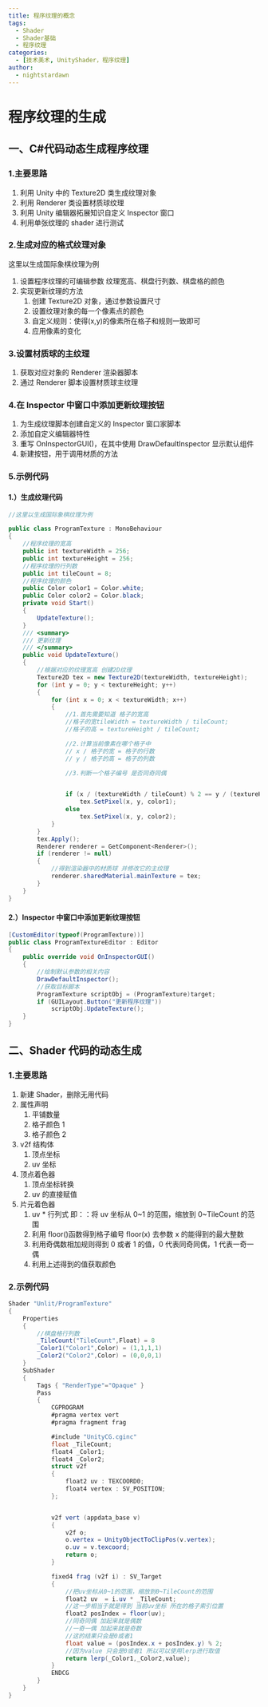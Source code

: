 ```yaml
---
title: 程序纹理的概念
tags:
  - Shader
  - Shader基础
  - 程序纹理
categories:
  - [技术美术, UnityShader，程序纹理]
author:
  - nightstardawn
---
```


# 程序纹理的生成

## 一、C#代码动态生成程序纹理

### 1.主要思路

1. 利用 Unity 中的 Texture2D 类生成纹理对象
2. 利用 Renderer 类设置材质球纹理
3. 利用 Unity 编辑器拓展知识自定义 Inspector 窗口
4. 利用单张纹理的 shader 进行测试

### 2.生成对应的格式纹理对象

这里以生成国际象棋纹理为例

1. 设置程序纹理的可编辑参数
   纹理宽高、棋盘行列数、棋盘格的颜色
2. 实现更新纹理的方法
   1. 创建 Texture2D 对象，通过参数设置尺寸
   2. 设置纹理对象的每一个像素点的颜色
   3. 自定义规则：使得(x,y)的像素所在格子和规则一致即可
   4. 应用像素的变化

### 3.设置材质球的主纹理

1. 获取对应对象的 Renderer 渲染器脚本
2. 通过 Renderer 脚本设置材质球主纹理

### 4.在 Inspector 中窗口中添加更新纹理按钮

1. 为生成纹理脚本创建自定义的 Inspector 窗口家脚本
2. 添加自定义编辑器特性
3. 重写 OnInspectorGUI()，在其中使用 DrawDefaultInspector 显示默认组件
4. 新建按钮，用于调用材质的方法

### 5.示例代码

#### 1.）生成纹理代码

```cs
//这里以生成国际象棋纹理为例

public class ProgramTexture : MonoBehaviour
{
    //程序纹理的宽高
    public int textureWidth = 256;
    public int textureHeight = 256;
    //程序纹理的行列数
    public int tileCount = 8;
    //程序纹理的颜色
    public Color color1 = Color.white;
    public Color color2 = Color.black;
    private void Start()
    {
        UpdateTexture();
    }
    /// <summary>
    /// 更新纹理
    /// </summary>
    public void UpdateTexture()
    {
        //根据对应的纹理宽高 创建2D纹理
        Texture2D tex = new Texture2D(textureWidth, textureHeight);
        for (int y = 0; y < textureHeight; y++)
        {
            for (int x = 0; x < textureWidth; x++)
            {
                //1.首先需要知道 格子的宽高
                //格子的宽tileWidth = textureWidth / tileCount;
                //格子的高 = textureHeight / tileCount;

                //2.计算当前像素在哪个格子中
                // x / 格子的宽 = 格子的行数
                // y / 格子的高 = 格子的列数

                //3.判断一个格子编号 是否同奇同偶


                if (x / (textureWidth / tileCount) % 2 == y / (textureHeight / tileCount) % 2)
                    tex.SetPixel(x, y, color1);
                else
                    tex.SetPixel(x, y, color2);
            }
        }
        tex.Apply();
        Renderer renderer = GetComponent<Renderer>();
        if (renderer != null)
        {
            //得到渲染器中的材质球 并修改它的主纹理
            renderer.sharedMaterial.mainTexture = tex;
        }
    }
}
```

#### 2.）Inspector 中窗口中添加更新纹理按钮

```cs
[CustomEditor(typeof(ProgramTexture))]
public class ProgramTextureEditor : Editor
{
    public override void OnInspectorGUI()
    {
        //绘制默认参数的相关内容
        DrawDefaultInspector();
        //获取目标脚本
        ProgramTexture scriptObj = (ProgramTexture)target;
        if (GUILayout.Button("更新程序纹理"))
            scriptObj.UpdateTexture();
    }
}
```

## 二、Shader 代码的动态生成

### 1.主要思路

1. 新建 Shader，删除无用代码
2. 属性声明
   1. 平铺数量
   2. 格子颜色 1
   3. 格子颜色 2
3. v2f 结构体
   1. 顶点坐标
   2. uv 坐标
4. 顶点着色器
   1. 顶点坐标转换
   2. uv 的直接赋值
5. 片元着色器
   1. uv \* 行列式 即：：将 uv 坐标从 0~1 的范围，缩放到 0~TileCount 的范围
   2. 利用 floor()函数得到格子编号
      floor(x) 去参数 x 的能得到的最大整数
   3. 利用奇偶数相加规则得到 0 或者 1 的值，0 代表同奇同偶，1 代表一奇一偶
   4. 利用上述得到的值获取颜色

### 2.示例代码

```cs
Shader "Unlit/ProgramTexture"
{
    Properties
    {
        //棋盘格行列数
        _TileCount("TileCount",Float) = 8
        _Color1("Color1",Color) = (1,1,1,1)
        _Color2("Color2",Color) = (0,0,0,1)
    }
    SubShader
    {
        Tags { "RenderType"="Opaque" }
        Pass
        {
            CGPROGRAM
            #pragma vertex vert
            #pragma fragment frag

            #include "UnityCG.cginc"
            float _TileCount;
            float4 _Color1;
            float4 _Color2;
            struct v2f
            {
                float2 uv : TEXCOORD0;
                float4 vertex : SV_POSITION;
            };


            v2f vert (appdata_base v)
            {
                v2f o;
                o.vertex = UnityObjectToClipPos(v.vertex);
                o.uv = v.texcoord;
                return o;
            }

            fixed4 frag (v2f i) : SV_Target
            {
                //把uv坐标从0~1的范围，缩放到0~TileCount的范围
                float2 uv  = i.uv * _TileCount;
                //这一步相当于就是得到 当前uv坐标 所在的格子索引位置
                float2 posIndex = floor(uv);
                //同奇同偶 加起来就是偶数
                //一奇一偶 加起来就是奇数
                //这的结果只会是0或者1
                float value = (posIndex.x + posIndex.y) % 2;
                //因为value 只会是0或者1 所以可以使用lerp进行取值
                return lerp(_Color1,_Color2,value);
            }
            ENDCG
        }
    }
}

```
